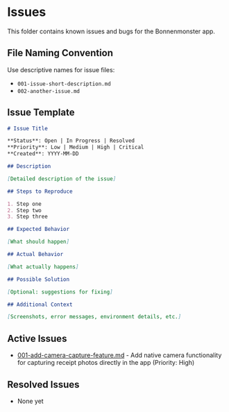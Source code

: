 # Issues

This folder contains known issues and bugs for the Bonnenmonster app.

## File Naming Convention

Use descriptive names for issue files:
- `001-issue-short-description.md`
- `002-another-issue.md`

## Issue Template

```markdown
# Issue Title

**Status**: Open | In Progress | Resolved
**Priority**: Low | Medium | High | Critical
**Created**: YYYY-MM-DD

## Description

[Detailed description of the issue]

## Steps to Reproduce

1. Step one
2. Step two
3. Step three

## Expected Behavior

[What should happen]

## Actual Behavior

[What actually happens]

## Possible Solution

[Optional: suggestions for fixing]

## Additional Context

[Screenshots, error messages, environment details, etc.]
```

## Active Issues

- [001-add-camera-capture-feature.md](001-add-camera-capture-feature.md) - Add native camera functionality for capturing receipt photos directly in the app (Priority: High)

## Resolved Issues

- None yet
